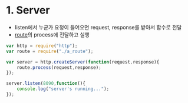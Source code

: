# 1. Server
- listen에서 누군가 요청이 들어오면 request, response를 받아서 함수로 전달
- [route](https://github.com/kps990515/ProgrammingStudy/tree/master/node.js/Severbbs/a_route)의 process에 전달하고 실행

```javascript
var http = require("http");
var route = require("./a_route");

var server = http.createServer(function(request,response){
	route.process(request,response);
});

server.listen(8090,function(){
	console.log("server's running...");
});
```
